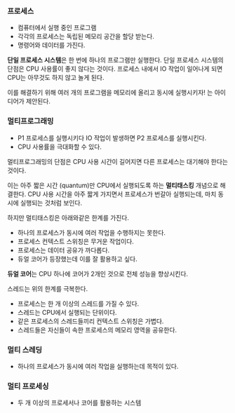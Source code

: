 ### 프로세스

* 컴퓨터에서 실행 중인 프로그램
* 각각의 프로세스는 독립된 메모리 공간을 할당 받는다.
* 명령어와 데이터를 가진다.

**단일 프로세스 시스템**은 한 번에 하나의 프로그램만 실행한다. 단일 프로세스 시스템의 단점은 CPU 사용률이 좋지 않다는 것이다. 프로세스 내에서 IO 작업이 일어나게 되면 CPU는 아무것도 하지 않고 놀게 된다.

이를 해결하기 위해 여러 개의 프로그램을 메모리에 올리고 동시에 실행시키자! 는 아이디어가 제안된다.

### 멀티프로그래밍

* P1 프로세스를 실행시키다 IO 작업이 발생하면 P2 프로세스를 실행시킨다.
* CPU 사용률을 극대화할 수 있다.

멀티프로그래밍의 단점은 CPU 사용 시간이 길어지면 다른 프로세스는 대기해야 한다는 것이다.

이는 아주 짧은 시간 (quantum)만 CPU에서 실행되도록 하는 **멀티태스킹** 개념으로 해결한다.
CPU 사용 시간을 아주 짧게 가지면서 프로세스가 번갈아 실행되는데, 마치 동시에 실행되는 것처럼 보인다.

하지만 멀티태스킹은 아래와같은 한계를 가진다.

* 하나의 프로세스가 동시에 여러 작업을 수행하지는 못한다.
* 프로세스 컨텍스트 스위칭은 무거운 작업이다.
* 프로세스는 데이터 공유가 까다롭다.
* 듀얼 코어가 등장했는데 이를 잘 활용하고 싶다.

**듀얼 코어**는 CPU 하나에 코어가 2개인 것으로 전체 성능을 향상시킨다.

스레드는 위의 한계를 극복한다.
* 프로세스는 한 개 이상의 스레드를 가질 수 있다.
* 스레드는 CPU에서 실행되는 단위이다.
* 같은 프로세스의 스레드들끼리 컨텍스트 스위칭은 가볍다.
* 스레드들은 자신들이 속한 프로세스의 메모리 영역을 공유한다.

### 멀티 스레딩
* 하나의 프로세스가 동시에 여러 작업을 실행하는데 목적이 있다.

### 멀티 프로세싱
* 두 개 이상의 프로세서나 코어를 활용하는 시스템